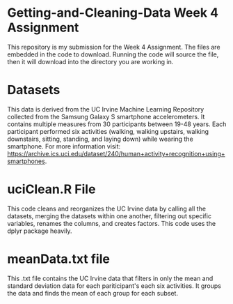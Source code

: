 # Getting-and-Cleaning-Data Week 4 Assignment
This repository is my submission for the Week 4 Assignment. The files are embedded in the code to download. Running the code will source the file, then it will download into the directory you are working in.

# Datasets
This data is derived from the UC Irvine Machine Learning Repository collected from the Samsung Galaxy S smartphone accelerometers. It contains multiple measures from 30 participants between 19-48 years. Each participant performed six activities (walking, walking upstairs, walking downstairs, sitting, standing, and laying down) while wearing the smartphone. For more information visit: https://archive.ics.uci.edu/dataset/240/human+activity+recognition+using+smartphones.

# uciClean.R File
This code cleans and reorganizes the UC Irvine data by calling all the datasets, merging the datasets within one another, filtering out specific variables, renames the columns, and creates factors. This code uses the dplyr package heavily.

# meanData.txt file
This .txt file contains the UC Irvine data that filters in only the mean and standard deviation data for each pariticipant's each six activities. It groups the data and finds the mean of each group for each subset.
